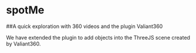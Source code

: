 # spotMe

##A quick exploration with 360 videos and the plugin Valiant360

We have extended the plugin to add objects into the ThreeJS scene created by Valiant360.
